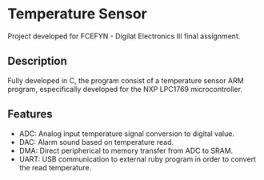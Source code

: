 # Temperature Sensor

Project developed for FCEFYN - Digilat Electronics III final assignment.

## Description

Fully developed in C, the program consist of a temperature sensor ARM program, especifically developed for the NXP LPC1769 microcontroller.

## Features

- ADC: Analog input temperature signal conversion to digital value.
- DAC: Alarm sound based on temperature read.
- DMA: Direct peripherical to memory transfer from ADC to SRAM.
- UART: USB communication to external ruby program in order to convert the read temperature.
